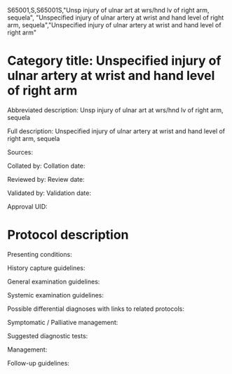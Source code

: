S65001,S,S65001S,"Unsp injury of ulnar art at wrs/hnd lv of right arm, sequela", "Unspecified injury of ulnar artery at wrist and hand level of right arm, sequela","Unspecified injury of ulnar artery at wrist and hand level of right arm"
# Category title: Unspecified injury of ulnar artery at wrist and hand level of right arm

Abbreviated description: Unsp injury of ulnar art at wrs/hnd lv of right arm, sequela

Full description: Unspecified injury of ulnar artery at wrist and hand level of right arm, sequela

Sources:

Collated by:
Collation date:

Reviewed by:
Review date:

Validated by:
Validation date:

Approval UID:

# Protocol description

Presenting conditions:

History capture guidelines:

General examination guidelines:

Systemic examination guidelines:

Possible differential diagnoses with links to related protocols:

Symptomatic / Palliative management:

Suggested diagnostic tests:

Management:

Follow-up guidelines:
